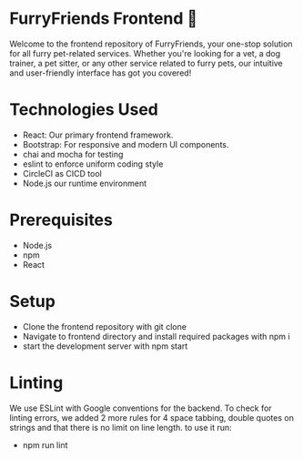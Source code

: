 # FurryFriends Frontend 🐾
Welcome to the frontend repository of FurryFriends, 
your one-stop solution for all furry pet-related services.
Whether you're looking for a vet, a dog trainer, a pet sitter, or any other service related to furry pets,
our intuitive and user-friendly interface has got you covered!

# Technologies Used
* React: Our primary frontend framework.
* Bootstrap: For responsive and modern UI components.
* chai and mocha for testing
* eslint to enforce uniform coding style
* CircleCI as CICD tool
* Node.js our runtime environment


# Prerequisites
* Node.js
* npm
* React

# Setup
* Clone the frontend repository with git clone
* Navigate to frontend directory and install required packages with npm i
* start the development server with npm start

# Linting
We use ESLint with Google conventions for the backend. To check for linting errors, we added 2 more rules for 4 space tabbing, 
double quotes on strings and that there is no limit on line length. to use it run:
* npm run lint

